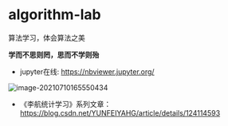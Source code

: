 # algorithm-lab
算法学习，体会算法之美

**学而不思则罔，思而不学则殆**

- jupyter在线: https://nbviewer.jupyter.org/

![image-20210710165550434](https://tva1.sinaimg.cn/large/008i3skNgy1gsbygzu2dij316n0u07wh.jpg)

- 《李航统计学习》系列文章：https://blog.csdn.net/YUNFEIYAHG/article/details/124114593